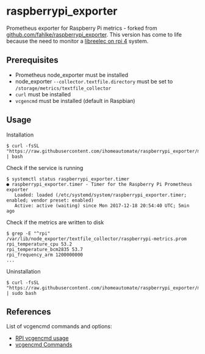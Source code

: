 # raspberrypi_exporter
Prometheus exporter for Raspberry Pi metrics - forked from [github.com/fahlke/raspberrypi_exporter](https://github.com/fahlke/raspberrypi_exporter).
This version has come to life because the need to monitor a [libreelec on rpi 4](https://libreelec.tv/raspberry-pi-4/) system.

## Prerequisites

- Prometheus node_exporter must be installed
- node_exporter ```--collector.textfile.directory``` must be set to ```/storage/metrics/textfile_collector```
- ```curl``` must be installed
- ```vcgencmd``` must be installed (default in Raspbian)

## Usage

Installation

    $ curl -fsSL "https://raw.githubusercontent.com/ihomeautomate/raspberrypi_exporter/master/installer.sh" | bash

Check if the service is running

    $ systemctl status raspberrypi_exporter.timer
    ● raspberrypi_exporter.timer - Timer for the Raspberry Pi Prometheus exporter
       Loaded: loaded (/etc/systemd/system/raspberrypi_exporter.timer; enabled; vendor preset: enabled)
       Active: active (waiting) since Mon 2017-12-18 20:54:40 UTC; 5min ago

Check if the metrics are written to disk

    $ grep -E "^rpi" /var/lib/node_exporter/textfile_collector/raspberrypi-metrics.prom
    rpi_temperature_cpu 53.2
    rpi_temperature_bcm2835 53.7
    rpi_frequency_arm 1200000000
    ...

Uninstallation

    $ curl -fsSL "https://raw.githubusercontent.com/ihomeautomate/raspberrypi_exporter/master/uninstaller.sh" | sudo bash

## References

List of vcgencmd commands and options:

- [RPI vcgencmd usage](https://www.elinux.org/RPI_vcgencmd_usage)
- [vcgencmd Commands](https://github.com/nezticle/RaspberryPi-BuildRoot/wiki/VideoCore-Tools#vcgencmd-commands)
